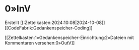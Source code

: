 # 0»InV
Erstellt [[:Zettelkasten:2024:10:08|2024-10-08]]
[[CodeFabrik:Gedankenspeicher-Coding]]

[[Zettelkasten:1»Gedankenspeicher-Einrichtung:2»Dateien mit Kommentaren versehen:0»OutV]]
